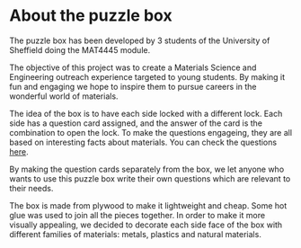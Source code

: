 # About the puzzle box

The puzzle box has been developed by 3 students of the University of Sheffield doing the MAT4445 module.

The objective of this project was to create a Materials Science and Engineering outreach experience targeted to young students. By making it fun and engaging we hope to inspire them to pursue careers in the wonderful world of materials.

The idea of the box is to have each side locked with a different lock. Each side has a question card assigned, and the answer of the card is the combination to open the lock. To make the questions engageing, they are all based on interesting facts about materials. You can check the questions [here](question_cards). 

By making the question cards separately from the box, we let anyone who wants to use this puzzle box write their own questions which are relevant to their needs.

The box is made from plywood to make it lightweight and cheap. Some hot glue was used to join all the pieces together. In order to make it more visually appealing, we decided to decorate each side face of the box with different families of materials: metals, plastics and natural materials.

